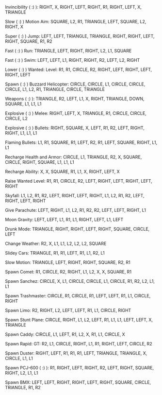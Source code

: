 Invincibility ( :) ):
RIGHT, X, RIGHT, LEFT, RIGHT, R1, RIGHT, LEFT, X, TRIANGLE

Slow ( :) ) Motion Aim:
SQUARE, L2, R1, TRIANGLE, LEFT, SQUARE, L2, RIGHT, X

Super ( :) ) Jump:
LEFT, LEFT, TRIANGLE, TRIANGLE, RIGHT, RIGHT, LEFT, RIGHT, SQUARE, R1, R2

Fast ( :) ) Run:
TRIANGLE, LEFT, RIGHT, RIGHT, L2, L1, SQUARE

Fast ( :) ) Swim:
LEFT, LEFT, L1, RIGHT, RIGHT, R2, LEFT, L2, RIGHT

Lower ( :) ) Wanted:
Level: R1, R1, CIRCLE, R2, RIGHT, LEFT, RIGHT, LEFT, RIGHT, LEFT

Spawn ( :) ) Buzzard Helicopter:
CIRCLE, CIRCLE, L1, CIRCLE, CIRCLE, CIRCLE, L1, L2, R1, TRIANGLE, CIRCLE, TRIANGLE

Weapons ( :) ):
TRIANGLE, R2, LEFT, L1, X, RIGHT, TRIANGLE, DOWN, SQUARE, L1, L1, L1

Explosive ( :) ) Melee:
RIGHT, LEFT, X, TRIANGLE, R1, CIRCLE, CIRCLE, CIRCLE, L2

Explosive ( :) ) Bullets:
RIGHT, SQUARE, X, LEFT, R1, R2, LEFT, RIGHT, RIGHT, L1, L1, L1

Flaming Bullets:
L1, R1, SQUARE, R1, LEFT, R2, R1, LEFT, SQUARE, RIGHT, L1, L1

Recharge Health and Armor:
CIRCLE, L1, TRIANGLE, R2, X, SQUARE, CIRCLE, RIGHT, SQUARE, L1, L1, L1

Recharge Ability:
X, X, SQUARE, R1, L1, X, RIGHT, LEFT, X

Raise Wanted Level:
R1, R1, CIRCLE, R2, LEFT, RIGHT, LEFT, RIGHT, LEFT, RIGHT

Skyfall:
L1, L2, R1, R2, LEFT, RIGHT, LEFT, RIGHT, L1, L2, R1, R2, LEFT, RIGHT, LEFT, RIGHT

Give Parachute:
LEFT, RIGHT, L1, L2, R1, R2, R2, LEFT, LEFT, RIGHT, L1

Moon Gravity:
LEFT, LEFT, L1, R1, L1, RIGHT, LEFT, L1, LEFT

Drunk Mode:
TRIANGLE, RIGHT, RIGHT, LEFT, RIGHT, SQUARE, CIRCLE, LEFT

Change Weather:
R2, X, L1, L1, L2, L2, L2, SQUARE

Slidey Cars:
TRIANGLE, R1, R1, LEFT, R1, L1, R2, L1

Slow Motion:
TRIANGLE, LEFT, RIGHT, RIGHT, SQUARE, R2, R1

Spawn Comet:
R1, CIRCLE, R2, RIGHT, L1, L2, X, X, SQUARE, R1

Spawn Sanchez:
CIRCLE, X, L1, CIRCLE, CIRCLE, L1, CIRCLE, R1, R2, L2, L1, L1

Spawn Trashmaster:
CIRCLE, R1, CIRCLE, R1, LEFT, LEFT, R1, L1, CIRCLE, RIGHT

Spawn Limo:
R2, RIGHT, L2, LEFT, LEFT, R1, L1, CIRCLE, RIGHT

Spawn Stunt Plane:
CIRCLE, RIGHT, L1, L2, LEFT, R1, L1, L1, LEFT, LEFT, X, TRIANGLE

Spawn Caddy:
CIRCLE, L1, LEFT, R1, L2, X, R1, L1, CIRCLE, X

Spawn Rapid:
GT: R2, L1, CIRCLE, RIGHT, L1, R1, RIGHT, LEFT, CIRCLE, R2

Spawn Duster:
RIGHT, LEFT, R1, R1, R1, LEFT, TRIANGLE, TRIANGLE, X, CIRCLE, L1, L1

Spawn PCJ-600 ( :) ):
R1, RIGHT, LEFT, RIGHT, R2, LEFT, RIGHT, SQUARE, RIGHT, L2, L1, L1

Spawn BMX:
LEFT, LEFT, RIGHT, RIGHT, LEFT, RIGHT, SQUARE, CIRCLE, TRIANGLE, R1, R2

